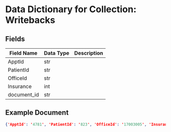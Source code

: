 # Data Dictionary for Collection: Writebacks
## Fields
| Field Name | Data Type | Description |
|------------|-----------|-------------|
| ApptId | str | |
| PatientId | str | |
| OfficeId | str | |
| Insurance | int | |
| document_id | str | |

## Example Document
```json
{'ApptId': '4781', 'PatientId': '823', 'OfficeId': '17003005', 'Insurance': 0, 'document_id': '040xXwemDyb8hWHlWotm'}
```

